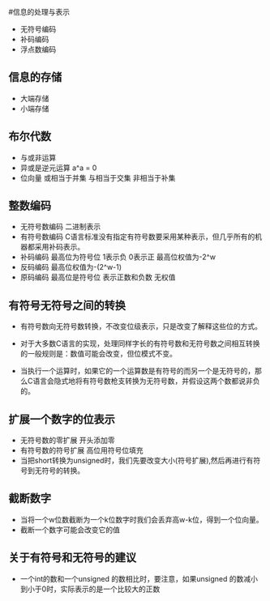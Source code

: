 #信息的处理与表示       
- 无符号编码    
- 补码编码   
- 浮点数编码  
## 信息的存储   
- 大端存储   
- 小端存储   
## 布尔代数    
- 与或非运算   
- 异或是逆元运算   a^a = 0     
- 位向量  或相当于并集  与相当于交集  非相当于补集    
## 整数编码    
- 无符号数编码    二进制表示   
- 有符号数编码  C语言标准没有指定有符号数要采用某种表示，但几乎所有的机器都采用补码表示。   
- 补码编码   最高位为符号位 1表示负 0表示正 最高位权值为-2^w  
- 反码编码   最高位权值为-(2^w-1)
- 原码编码  最高位是符号位 表示正数和负数 无权值
## 有符号无符号之间的转换    
- 有符号数向无符号数转换，不改变位级表示，只是改变了解释这些位的方式。    
- 对于大多数C语言的实现，处理同样字长的有符号数和无符号数之间相互转换的一般规则是：数值可能会改变，但位模式不变。     

- 当执行一个运算时，如果它的一个运算数是有符号的而另一个是无符号的，那么C语言会隐式地将有符号数枪支转换为无符号数，并假设这两个数都说非负的。   
## 扩展一个数字的位表示   
- 无符号数的零扩展  开头添加零   
- 有符号数的符号扩展  高位用符号位填充    
- 当把short转换为unsigned时，我们先要改变大小(符号扩展),然后再进行有符号到无符号的转换。    	
## 截断数字      
- 当将一个w位数截断为一个k位数字时我们会丢弃高w-k位，得到一个位向量。    
- 截断一个数字可能会改变它的值   

## 关于有符号和无符号的建议    
- 一个int的数和一个unsigned 的数相比时，要注意，如果unsigned 的数减小到小于0时，实际表示的是一个比较大的正数    
